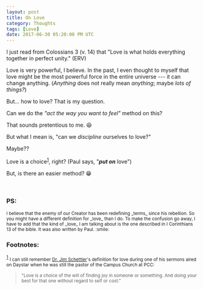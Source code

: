 ```yaml
---
layout: post
title: On Love
category: Thoughts
tags: [Love]
date: 2017-06-30 05:20:00 PM UTC
---
```


<!-- July 1, 2017 01:20:00 AM Philippine Time -->


I just read from Colossians 3 (v. 14) that "Love is what holds everything together in perfect unity." (ERV)

Love is very powerful, I believe. In the past, I even thought to myself that love might be the most powerful force in the entire universe --- it can change anything. (_Anything_ does not really mean _anything_; maybe _lots of things?_)

But... how to love? That is my question.

<!--more-->

Can we do the _"act the way you want to feel"_ method on this?

That sounds pretentious to me. :laughing:

But what I mean is, "can we _discipline_ ourselves to love?"

Maybe??

Love is a choice<sup id="footnote-indicator-1">[1](#footnote-1)</sup>, right? (Paul says, "**_put on_** love")

But, is there an easier method? :grin:

<br />

### PS:

<small>
I believe that the enemy of our Creator has been redefining _terms_ since his rebellion. So you might have a different definition for _love_ than I do.
</small>

<small>
To make the confusion go away, I have to add that the kind of _love_ I am talking about is the one described in I Corinthians 13 of the bible. It was also written by Paul. :smile:
</small>


<br />

### Footnotes:

<sup id="footnote-1">[1](#footnote-indicator-1)</sup> <small>I can still remember [Dr. Jim Schettler](https://wcbc.edu/academics/faculty/dr-jim-schettler)'s definition for love during one of his sermons aired on Daystar when he was still the pastor of the Campus Church at PCC: </small>
<br />
<blockquote>
<small>
"Love is a choice of the will of finding joy in someone or something. And doing your best for that one without regard to self or cost."
</small>
</blockquote>



<!--
<small>
I believe that the enemy of our Creator has been redefining _terms_ since his rebellion. He sometimes uses the media to redefine terms.
</small>

<small>
If you think you have been _greatly_ influenced by the secular media in the past many years, please note that your definition of the word _love_ might be different from my definition when I used that word above.
</small>

<small>
If you have no idea what I mean by _love_, please read I Corinthians 13 of the bible. It was also written by Paul. :smile:
</small>
-->